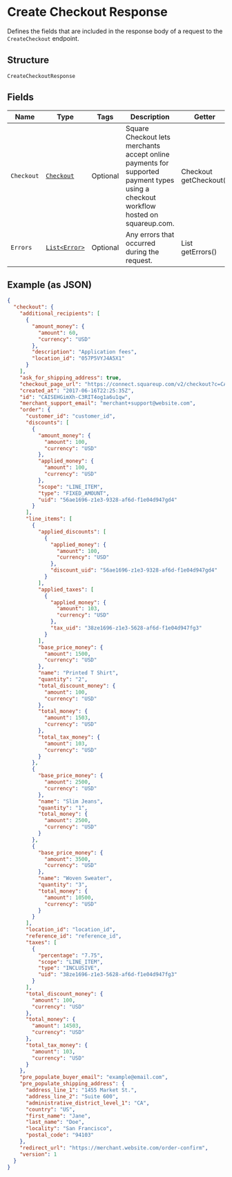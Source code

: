 
# Create Checkout Response

Defines the fields that are included in the response body of
a request to the `CreateCheckout` endpoint.

## Structure

`CreateCheckoutResponse`

## Fields

| Name | Type | Tags | Description | Getter |
|  --- | --- | --- | --- | --- |
| `Checkout` | [`Checkout`](../../doc/models/checkout.md) | Optional | Square Checkout lets merchants accept online payments for supported<br>payment types using a checkout workflow hosted on squareup.com. | Checkout getCheckout() |
| `Errors` | [`List<Error>`](../../doc/models/error.md) | Optional | Any errors that occurred during the request. | List<Error> getErrors() |

## Example (as JSON)

```json
{
  "checkout": {
    "additional_recipients": [
      {
        "amount_money": {
          "amount": 60,
          "currency": "USD"
        },
        "description": "Application fees",
        "location_id": "057P5VYJ4A5X1"
      }
    ],
    "ask_for_shipping_address": true,
    "checkout_page_url": "https://connect.squareup.com/v2/checkout?c=CAISEHGimXh-C3RIT4og1a6u1qw&l=CYTKRM7R7JMV8",
    "created_at": "2017-06-16T22:25:35Z",
    "id": "CAISEHGimXh-C3RIT4og1a6u1qw",
    "merchant_support_email": "merchant+support@website.com",
    "order": {
      "customer_id": "customer_id",
      "discounts": [
        {
          "amount_money": {
            "amount": 100,
            "currency": "USD"
          },
          "applied_money": {
            "amount": 100,
            "currency": "USD"
          },
          "scope": "LINE_ITEM",
          "type": "FIXED_AMOUNT",
          "uid": "56ae1696-z1e3-9328-af6d-f1e04d947gd4"
        }
      ],
      "line_items": [
        {
          "applied_discounts": [
            {
              "applied_money": {
                "amount": 100,
                "currency": "USD"
              },
              "discount_uid": "56ae1696-z1e3-9328-af6d-f1e04d947gd4"
            }
          ],
          "applied_taxes": [
            {
              "applied_money": {
                "amount": 103,
                "currency": "USD"
              },
              "tax_uid": "38ze1696-z1e3-5628-af6d-f1e04d947fg3"
            }
          ],
          "base_price_money": {
            "amount": 1500,
            "currency": "USD"
          },
          "name": "Printed T Shirt",
          "quantity": "2",
          "total_discount_money": {
            "amount": 100,
            "currency": "USD"
          },
          "total_money": {
            "amount": 1503,
            "currency": "USD"
          },
          "total_tax_money": {
            "amount": 103,
            "currency": "USD"
          }
        },
        {
          "base_price_money": {
            "amount": 2500,
            "currency": "USD"
          },
          "name": "Slim Jeans",
          "quantity": "1",
          "total_money": {
            "amount": 2500,
            "currency": "USD"
          }
        },
        {
          "base_price_money": {
            "amount": 3500,
            "currency": "USD"
          },
          "name": "Woven Sweater",
          "quantity": "3",
          "total_money": {
            "amount": 10500,
            "currency": "USD"
          }
        }
      ],
      "location_id": "location_id",
      "reference_id": "reference_id",
      "taxes": [
        {
          "percentage": "7.75",
          "scope": "LINE_ITEM",
          "type": "INCLUSIVE",
          "uid": "38ze1696-z1e3-5628-af6d-f1e04d947fg3"
        }
      ],
      "total_discount_money": {
        "amount": 100,
        "currency": "USD"
      },
      "total_money": {
        "amount": 14503,
        "currency": "USD"
      },
      "total_tax_money": {
        "amount": 103,
        "currency": "USD"
      }
    },
    "pre_populate_buyer_email": "example@email.com",
    "pre_populate_shipping_address": {
      "address_line_1": "1455 Market St.",
      "address_line_2": "Suite 600",
      "administrative_district_level_1": "CA",
      "country": "US",
      "first_name": "Jane",
      "last_name": "Doe",
      "locality": "San Francisco",
      "postal_code": "94103"
    },
    "redirect_url": "https://merchant.website.com/order-confirm",
    "version": 1
  }
}
```

